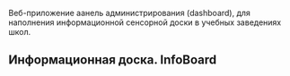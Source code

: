 Веб-приложение аанель администрирования (dashboard), для наполнения информационной сенсорной доски в учебных заведениях школ. 
## Информационная доска. InfoBoard




